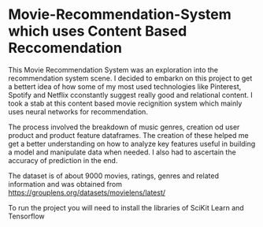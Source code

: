 # Movie-Recommendation-System which uses Content Based Reccomendation
This Movie Recommendation System was an exploration into the recommendation system scene. I decided to embarkn on this project to get a bettert idea of how some of my most used technologies like Pinterest, Spotify and Netflix cconstantly suggest really good and relational content. I took a stab at this content based movie recignition system which mainly uses neural networks for recommendation.

The process involved the breakdown of music genres, creation od user product and product feature dataframes. The creation of these helped me get a better understanding on how to analyze key features useful in building a model and manipulate data when needed. I also had to ascertain the accuracy of prediction  in the end.

The dataset is of about 9000 movies, ratings, genres and related information and was obtained from https://grouplens.org/datasets/movielens/latest/

To run the project you will need to install the libraries of SciKit Learn and Tensorflow



